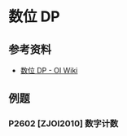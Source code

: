 # 数位 DP

## 参考资料

- [数位 DP - OI Wiki](https://oi-wiki.org/dp/number/)

## 例题

### P2602 [ZJOI2010] 数字计数

<Problem id="P2602" />
